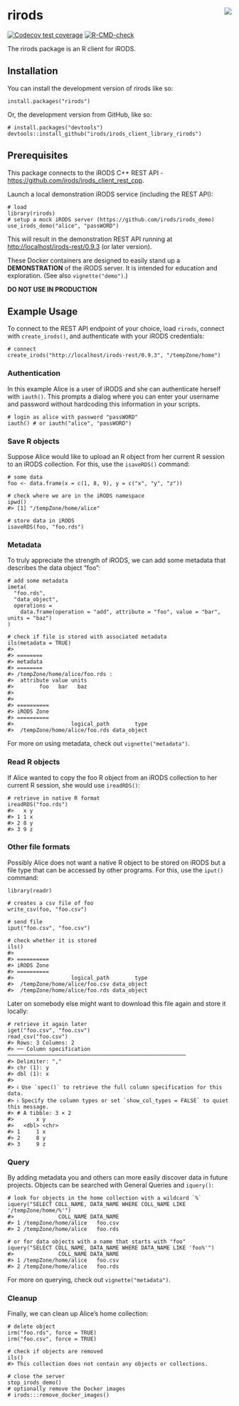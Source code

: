 <!-- README.md is generated from README.Rmd. Please edit that file -->

# rirods <img src="man/figures/logo.png" align="right" />

<!-- badges: start -->

[![Codecov test
coverage](https://codecov.io/gh/irods/irods_client_library_rirods/branch/main/graph/badge.svg)](https://app.codecov.io/gh/irods/irods_client_library_rirods?branch=main)
[![R-CMD-check](https://github.com/irods/irods_client_library_rirods/actions/workflows/R-CMD-check.yaml/badge.svg)](https://github.com/irods/irods_client_library_rirods/actions/workflows/R-CMD-check.yaml)
<!-- badges: end -->

The rirods package is an R client for iRODS.

## Installation

You can install the development version of rirods like so:

    install.packages("rirods")

Or, the development version from GitHub, like so:

    # install.packages("devtools")
    devtools::install_github("irods/irods_client_library_rirods")

## Prerequisites

This package connects to the iRODS C++ REST API -
<https://github.com/irods/irods_client_rest_cpp>.

Launch a local demonstration iRODS service (including the REST API):

    # load
    library(rirods)
    # setup a mock iRODS server (https://github.com/irods/irods_demo)
    use_irods_demo("alice", "passWORD")

This will result in the demonstration REST API running at
<http://localhost/irods-rest/0.9.3> (or later version).

These Docker containers are designed to easily stand up a
**DEMONSTRATION** of the iRODS server. It is intended for education and
exploration. (See also `vignette("demo")`.)

**DO NOT USE IN PRODUCTION**

## Example Usage

To connect to the REST API endpoint of your choice, load `rirods`,
connect with `create_irods()`, and authenticate with your iRODS
credentials:

    # connect
    create_irods("http://localhost/irods-rest/0.9.3", "/tempZone/home")

### Authentication

In this example Alice is a user of iRODS and she can authenticate
herself with `iauth()`. This prompts a dialog where you can enter your
username and password without hardcoding this information in your
scripts.

    # login as alice with password "passWORD"
    iauth() # or iauth("alice", "passWORD")

### Save R objects

Suppose Alice would like to upload an R object from her current R
session to an iRODS collection. For this, use the `isaveRDS()` command:

    # some data
    foo <- data.frame(x = c(1, 8, 9), y = c("x", "y", "z"))

    # check where we are in the iRODS namespace
    ipwd()
    #> [1] "/tempZone/home/alice"

    # store data in iRODS
    isaveRDS(foo, "foo.rds")

### Metadata

To truly appreciate the strength of iRODS, we can add some metadata that
describes the data object “foo”:

    # add some metadata
    imeta(
      "foo.rds", 
      "data_object", 
      operations = 
        data.frame(operation = "add", attribute = "foo", value = "bar", units = "baz")
    )

    # check if file is stored with associated metadata
    ils(metadata = TRUE)
    #> 
    #> ========
    #> metadata
    #> ========
    #> /tempZone/home/alice/foo.rds :
    #>  attribute value units
    #>        foo   bar   baz
    #> 
    #> 
    #> ==========
    #> iRODS Zone
    #> ==========
    #>                  logical_path        type
    #>  /tempZone/home/alice/foo.rds data_object

For more on using metadata, check out `vignette("metadata")`.

### Read R objects

If Alice wanted to copy the foo R object from an iRODS collection to her
current R session, she would use `ireadRDS()`:

    # retrieve in native R format
    ireadRDS("foo.rds")
    #>   x y
    #> 1 1 x
    #> 2 8 y
    #> 3 9 z

### Other file formats

Possibly Alice does not want a native R object to be stored on iRODS but
a file type that can be accessed by other programs. For this, use the
`iput()` command:

    library(readr)

    # creates a csv file of foo
    write_csv(foo, "foo.csv")

    # send file
    iput("foo.csv", "foo.csv")

    # check whether it is stored
    ils()
    #> 
    #> ==========
    #> iRODS Zone
    #> ==========
    #>                  logical_path        type
    #>  /tempZone/home/alice/foo.csv data_object
    #>  /tempZone/home/alice/foo.rds data_object

Later on somebody else might want to download this file again and store
it locally:

    # retrieve it again later
    iget("foo.csv", "foo.csv")
    read_csv("foo.csv")
    #> Rows: 3 Columns: 2
    #> ── Column specification ────────────────────────────────────────────────────────
    #> Delimiter: ","
    #> chr (1): y
    #> dbl (1): x
    #> 
    #> ℹ Use `spec()` to retrieve the full column specification for this data.
    #> ℹ Specify the column types or set `show_col_types = FALSE` to quiet this message.
    #> # A tibble: 3 × 2
    #>       x y    
    #>   <dbl> <chr>
    #> 1     1 x    
    #> 2     8 y    
    #> 3     9 z

### Query

By adding metadata you and others can more easily discover data in
future projects. Objects can be searched with General Queries and
`iquery()`:

    # look for objects in the home collection with a wildcard `%`
    iquery("SELECT COLL_NAME, DATA_NAME WHERE COLL_NAME LIKE '/tempZone/home/%'")
    #>              COLL_NAME DATA_NAME
    #> 1 /tempZone/home/alice   foo.csv
    #> 2 /tempZone/home/alice   foo.rds

    # or for data objects with a name that starts with "foo"
    iquery("SELECT COLL_NAME, DATA_NAME WHERE DATA_NAME LIKE 'foo%'")
    #>              COLL_NAME DATA_NAME
    #> 1 /tempZone/home/alice   foo.csv
    #> 2 /tempZone/home/alice   foo.rds

For more on querying, check out `vignette("metadata")`.

### Cleanup

Finally, we can clean up Alice’s home collection:

    # delete object
    irm("foo.rds", force = TRUE)
    irm("foo.csv", force = TRUE)

    # check if objects are removed
    ils()
    #> This collection does not contain any objects or collections.

    # close the server
    stop_irods_demo()
    # optionally remove the Docker images
    # irods:::remove_docker_images()
